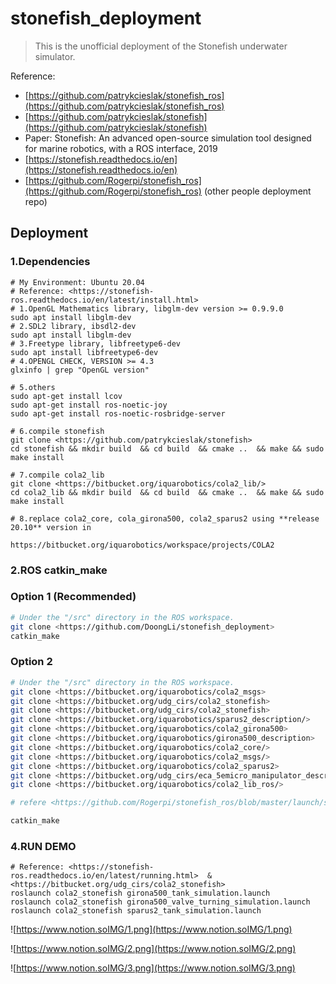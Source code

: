# stonefish_deployment

> This is the unofficial deployment of the Stonefish underwater simulator.
> 

Reference:

- [https://github.com/patrykcieslak/stonefish_ros](https://github.com/patrykcieslak/stonefish_ros)
- [https://github.com/patrykcieslak/stonefish](https://github.com/patrykcieslak/stonefish)
- Paper: Stonefish: An advanced open-source simulation tool designed for marine robotics, with a ROS interface, 2019
- [https://stonefish.readthedocs.io/en](https://stonefish.readthedocs.io/en)
- [https://github.com/Rogerpi/stonefish_ros](https://github.com/Rogerpi/stonefish_ros) (other people deployment repo)

## Deployment

### 1.Dependencies

```
# My Environment: Ubuntu 20.04
# Reference: <https://stonefish-ros.readthedocs.io/en/latest/install.html>
# 1.OpenGL Mathematics library, libglm-dev version >= 0.9.9.0
sudo apt install libglm-dev
# 2.SDL2 library, ibsdl2-dev
sudo apt install libglm-dev
# 3.Freetype library, libfreetype6-dev
sudo apt install libfreetype6-dev
# 4.OPENGL CHECK, VERSION >= 4.3
glxinfo | grep "OpenGL version"

# 5.others
sudo apt-get install lcov
sudo apt-get install ros-noetic-joy
sudo apt-get install ros-noetic-rosbridge-server

# 6.compile stonefish
git clone <https://github.com/patrykcieslak/stonefish>
cd stonefish && mkdir build  && cd build  && cmake ..  && make && sudo make install

# 7.compile cola2_lib
git clone <https://bitbucket.org/iquarobotics/cola2_lib/>
cd cola2_lib && mkdir build  && cd build  && cmake ..  && make && sudo make install

# 8.replace cola2_core, cola_girona500, cola2_sparus2 using **release 20.10** version in

https://bitbucket.org/iquarobotics/workspace/projects/COLA2 
```

### 2.ROS catkin_make

### Option 1 (Recommended)

```bash
# Under the "/src" directory in the ROS workspace.
git clone <https://github.com/DoongLi/stonefish_deployment>
catkin_make

```

### Option 2

```bash
# Under the "/src" directory in the ROS workspace.
git clone <https://bitbucket.org/iquarobotics/cola2_msgs>
git clone <https://bitbucket.org/udg_cirs/cola2_stonefish>
git clone <https://bitbucket.org/udg_cirs/cola2_stonefish>
git clone <https://bitbucket.org/iquarobotics/sparus2_description/>
git clone <https://bitbucket.org/iquarobotics/cola2_girona500>
git clone <https://bitbucket.org/iquarobotics/girona500_description>
git clone <https://bitbucket.org/iquarobotics/cola2_core/>
git clone <https://bitbucket.org/iquarobotics/cola2_msgs/>
git clone <https://bitbucket.org/iquarobotics/cola2_sparus2>
git clone <https://bitbucket.org/udg_cirs/eca_5emicro_manipulator_description/>
git clone <https://bitbucket.org/iquarobotics/cola2_lib_ros/>

# refere <https://github.com/Rogerpi/stonefish_ros/blob/master/launch/simulator.launch> to modify simulator.launch

catkin_make

```

### 4.RUN DEMO

```
# Reference: <https://stonefish-ros.readthedocs.io/en/latest/running.html>  & <https://bitbucket.org/udg_cirs/cola2_stonefish>
roslaunch cola2_stonefish girona500_tank_simulation.launch
roslaunch cola2_stonefish girona500_valve_turning_simulation.launch
roslaunch cola2_stonefish sparus2_tank_simulation.launch

```

![https://www.notion.soIMG/1.png](https://www.notion.soIMG/1.png)

![https://www.notion.soIMG/2.png](https://www.notion.soIMG/2.png)

![https://www.notion.soIMG/3.png](https://www.notion.soIMG/3.png)
